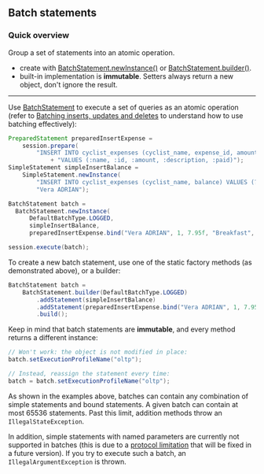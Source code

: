<!--
Licensed to the Apache Software Foundation (ASF) under one
or more contributor license agreements.  See the NOTICE file
distributed with this work for additional information
regarding copyright ownership.  The ASF licenses this file
to you under the Apache License, Version 2.0 (the
"License"); you may not use this file except in compliance
with the License.  You may obtain a copy of the License at

  http://www.apache.org/licenses/LICENSE-2.0

Unless required by applicable law or agreed to in writing,
software distributed under the License is distributed on an
"AS IS" BASIS, WITHOUT WARRANTIES OR CONDITIONS OF ANY
KIND, either express or implied.  See the License for the
specific language governing permissions and limitations
under the License.
-->

## Batch statements

### Quick overview

Group a set of statements into an atomic operation.

* create with [BatchStatement.newInstance()] or [BatchStatement.builder()].
* built-in implementation is **immutable**. Setters always return a new object, don't ignore the
  result.

-----

Use [BatchStatement] to execute a set of queries as an atomic operation (refer to 
[Batching inserts, updates and deletes][batch_dse] to understand how to use batching effectively):

```java
PreparedStatement preparedInsertExpense =
    session.prepare(
        "INSERT INTO cyclist_expenses (cyclist_name, expense_id, amount, description, paid) "
            + "VALUES (:name, :id, :amount, :description, :paid)");
SimpleStatement simpleInsertBalance =
    SimpleStatement.newInstance(
        "INSERT INTO cyclist_expenses (cyclist_name, balance) VALUES (?, 0) IF NOT EXISTS",
        "Vera ADRIAN");

BatchStatement batch =
  BatchStatement.newInstance(
      DefaultBatchType.LOGGED,
      simpleInsertBalance,
      preparedInsertExpense.bind("Vera ADRIAN", 1, 7.95f, "Breakfast", false));

session.execute(batch);
```

To create a new batch statement, use one of the static factory methods (as demonstrated above), or a
builder: 

```java
BatchStatement batch =
    BatchStatement.builder(DefaultBatchType.LOGGED)
        .addStatement(simpleInsertBalance)
        .addStatement(preparedInsertExpense.bind("Vera ADRIAN", 1, 7.95f, "Breakfast", false))
        .build();
```

Keep in mind that batch statements are **immutable**, and every method returns a different instance:

```java
// Won't work: the object is not modified in place:
batch.setExecutionProfileName("oltp");

// Instead, reassign the statement every time:
batch = batch.setExecutionProfileName("oltp");
```

As shown in the examples above, batches can contain any combination of simple statements and bound 
statements. A given batch can contain at most 65536 statements. Past this limit, addition methods
throw an `IllegalStateException`.

In addition, simple statements with named parameters are currently not supported in batches (this is
due to a [protocol limitation][CASSANDRA-10246] that will be fixed in a future version). If you try
to execute such a batch, an `IllegalArgumentException` is thrown.

[BatchStatement]: https://docs.datastax.com/en/drivers/java/4.17/com/datastax/oss/driver/api/core/cql/BatchStatement.html
[BatchStatement.newInstance()]: https://docs.datastax.com/en/drivers/java/4.17/com/datastax/oss/driver/api/core/cql/BatchStatement.html#newInstance-com.datastax.oss.driver.api.core.cql.BatchType-
[BatchStatement.builder()]: https://docs.datastax.com/en/drivers/java/4.17/com/datastax/oss/driver/api/core/cql/BatchStatement.html#builder-com.datastax.oss.driver.api.core.cql.BatchType-
[batch_dse]: http://docs.datastax.com/en/dse/6.7/cql/cql/cql_using/useBatch.html
[CASSANDRA-10246]: https://issues.apache.org/jira/browse/CASSANDRA-10246
